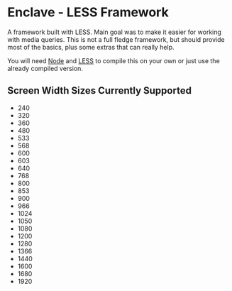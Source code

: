 <h1>Enclave - LESS Framework</h1>
<p>
A framework built with LESS. Main goal was to make it easier for working with 
media queries. This is not a full fledge framework, but should provide most of the 
basics, plus some extras that can really help.
</p>
<p>
You will need <a href="http://nodejs.org/">Node</a> and <a href="http://lesscss.org/">LESS</a> to compile this on your own or just use the already compiled version.
</p>

<h2>Screen Width Sizes Currently Supported</h2>
<ul>
<li>240</li>
<li>320</li>
<li>360</li>
<li>480</li>
<li>533</li>
<li>568</li>
<li>600</li>
<li>603</li>
<li>640</li>
<li>768</li>
<li>800</li>
<li>853</li>
<li>900</li>
<li>966</li>
<li>1024</li>
<li>1050</li>
<li>1080</li>
<li>1200</li>
<li>1280</li>
<li>1366</li>
<li>1440</li>
<li>1600</li>
<li>1680</li>
<li>1920</li>
</ul>
